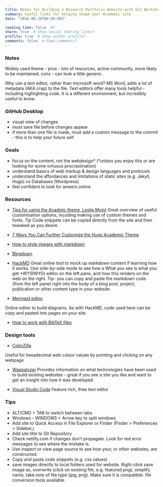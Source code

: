 ```yaml
---
title: Notes for Building a Research Portfolio Website with Git Workshops
summary: Useful links for helping shape your Academic site
date: "2018-06-28T00:00:00Z"

reading_time: false  #?
share: true  # Show social sharing links?
profile: true  # Show author profile?
comments: false  # Show comments?
---
```

### Notes

Widely used theme - pros - lots of resources, active community, more likely to be maintained. cons - can look a little generic.

Why use a text editor, rather than microsoft word? MS Word, adds a lot of metadata (AKA crap) to the file. Text editors offer many tools helpful - including highlighting code. It is a different environment, but incredibly useful to know.

### GitHub Desktop
- visual view of changes
- must save file before changes appear
- if more than one file is made, must add a custom message to the commit - this is to help your future self

### Goals
- focus on the content, not the webdesign* (*unless you enjoy this or are looking for some virtuous procrastination)
- understand basics of web markup & design languages and protocols
- understand the affordances and limitations of static sites (e.g. Jekyll, Hugo) vs Databases (Wordpress)
- feel confident to look for anwers online

### Resources


- [Tips for using the Acadmic theme, Leslie Myint](https://lmyint.github.io/post/hugo-academic-tips/) 
Great overview of useful customisation options, incuding making use of custom themes and fonts. *Tip* Code snippets can be copied directly from the site and then tweaked as you desire.

- [7 Ways You Can Further Customize the Hugo Academic Theme](https://isabella-b.com/blog/hugo-academic-customization/)

- [How to style images with markdown](https://www.xaprb.com/blog/how-to-style-images-with-markdown/)

- [Blogdown](https://evamaerey.github.io/what_how_guides/academic_website_w_blogdown)

- [HackMD](https://hackmd.io/) 
Great online tool to mock up markdown content if learning how it works. Use side-by-side mode to see how a What you see is what you get *WYSIWYG) editor on the left pane, and how this renders on the web on the right. Tip- you can copy and paste the markdown code (from the left pane) right into the body of a blog post, project, publication or other content type in your website. 

- [Mermaid editor](https://mermaid-js.github.io/mermaid-live-editor/) 

Online editor to build diagrams. As with HackMD, code used here can be copy and pasted into pages on your site. 

- [How to work with BibTeX files](https://citeprep.com/wowchemy-academic/how-to-work-with-bibtex-file-in-hugo-academic/) 

### Design tools

- [ColorZilla](https://chrome.google.com/webstore/detail/colorzilla/bhlhnicpbhignbdhedgjhgdocnmhomnp?hl=en) 

Useful for hexadecimal web colour values by pointing and clicking on any webpage 

- [Wappalyzer](https://www.wappalyzer.com/) 
Provides information on what technologies have been used to build existing websites - great if you see a site you like and want to get an insight into how it was developed.

- [Visual Studio Code](https://code.visualstudio.com/shortcuts/keyboard-shortcuts-windows.pdf "Link to VS Code short Cuts") 
Feature rich, ifree text editor

### Tips
- ALT/CMD + TAB to switch between tabs
- Windows - WINDOWS + Arrow key to split windows
- Add site to Quick Access in File Explorer or Finder (Finder > Preferences > Sidebar,)
- Add site title to Git Repository
- Check netlify.com if changes don't propagate. Look for red error messages to see where the mistake is.
- Use inspect or view page source to see how your, or other webistes, are constructed. 
- Copy and paste code snippets  (e.g. css values)
- save images directly to local folders used for website. Right-click save image as, overwrite (click on existing file, e.g. featured.png), simplify name, take note of file type (jpg, png). Make sure it is compatible. file conversion tools available.


